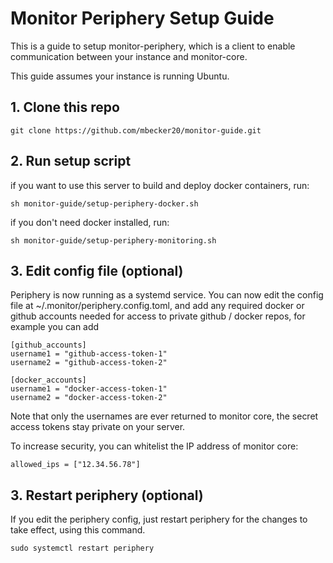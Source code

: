 # Monitor Periphery Setup Guide

This is a guide to setup monitor-periphery, which is a client to enable communication between your instance and monitor-core.

This guide assumes your instance is running Ubuntu.

## **1. Clone this repo**

```
git clone https://github.com/mbecker20/monitor-guide.git
```
## **2. Run setup script**

if you want to use this server to build and deploy docker containers, run:

```
sh monitor-guide/setup-periphery-docker.sh
```

if you don't need docker installed, run:

```
sh monitor-guide/setup-periphery-monitoring.sh
```

## **3. Edit config file (optional)**

Periphery is now running as a systemd service. You can now edit the config file at ~/.monitor/periphery.config.toml, and add any required docker or github accounts needed for access to private github / docker repos, for example you can add

```
[github_accounts]
username1 = "github-access-token-1"
username2 = "github-access-token-2"

[docker_accounts]
username1 = "docker-access-token-1"
username2 = "docker-access-token-2"
```

Note that only the usernames are ever returned to monitor core, the secret access tokens stay private on your server.

To increase security, you can whitelist the IP address of monitor core:

```
allowed_ips = ["12.34.56.78"]
```

## **3. Restart periphery (optional)**

If you edit the periphery config, just restart periphery for the changes to take effect, using this command.

```
sudo systemctl restart periphery
```